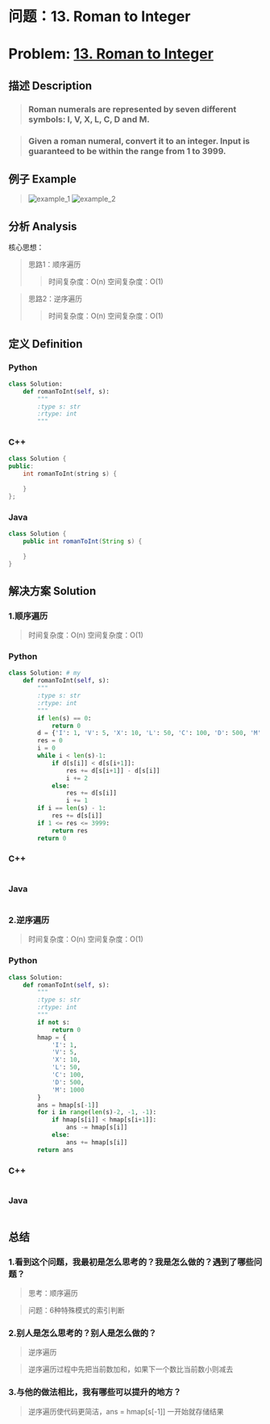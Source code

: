 
# 问题：13. Roman to Integer
# Problem: [13. Roman to Integer](https://leetcode.com/problems/roman-to-integer/description/)

## 描述 Description
> ### Roman numerals are represented by seven different symbols: I, V, X, L, C, D and M.

> ### Given a roman numeral, convert it to an integer. Input is guaranteed to be within the range from 1 to 3999.

## 例子 Example

> ![example_1](https://github.com/Decalogue/AlgorithmMap/blob/master/img/leetcode/13_1.png "example")
> ![example_2](https://github.com/Decalogue/AlgorithmMap/blob/master/img/leetcode/13_2.png "example")

## 分析 Analysis

核心思想：
> 思路1：顺序遍历
>> 时间复杂度：O(n)
>> 空间复杂度：O(1)

> 思路2：逆序遍历
>> 时间复杂度：O(n)
>> 空间复杂度：O(1)

## 定义 Definition

### Python


```python
class Solution:
    def romanToInt(self, s):
        """
        :type s: str
        :rtype: int
        """
```

### C++

```c++
class Solution {
public:
    int romanToInt(string s) {
        
    }
};
```

### Java

```java
class Solution {
    public int romanToInt(String s) {
        
    }
}
```

## 解决方案 Solution

### 1.顺序遍历

> 时间复杂度：O(n)
> 空间复杂度：O(1)

### Python


```python
class Solution: # my
    def romanToInt(self, s):
        """
        :type s: str
        :rtype: int
        """
        if len(s) == 0:
            return 0
        d = {'I': 1, 'V': 5, 'X': 10, 'L': 50, 'C': 100, 'D': 500, 'M': 1000}
        res = 0
        i = 0
        while i < len(s)-1:
            if d[s[i]] < d[s[i+1]]:
                res += d[s[i+1]] - d[s[i]]
                i += 2
            else:
                res += d[s[i]]
                i += 1
        if i == len(s) - 1:
            res += d[s[i]]
        if 1 <= res <= 3999:
            return res
        return 0
```

### C++

```c++

```

### Java

```java

```

### 2.逆序遍历

> 时间复杂度：O(n)
> 空间复杂度：O(1)

### Python


```python
class Solution:
    def romanToInt(self, s):
        """
        :type s: str
        :rtype: int
        """
        if not s:
            return 0
        hmap = {
            'I': 1,
            'V': 5,
            'X': 10,
            'L': 50,
            'C': 100,
            'D': 500,
            'M': 1000
        }
        ans = hmap[s[-1]]
        for i in range(len(s)-2, -1, -1):
            if hmap[s[i]] < hmap[s[i+1]]:
                ans -= hmap[s[i]]
            else:
                ans += hmap[s[i]]
        return ans
```

### C++

```c++

```

### Java

```Java

```

## 总结

### 1.看到这个问题，我最初是怎么思考的？我是怎么做的？遇到了哪些问题？
> 思考：顺序遍历

> 问题：6种特殊模式的索引判断

### 2.别人是怎么思考的？别人是怎么做的？
> 逆序遍历

> 逆序遍历过程中先把当前数加和，如果下一个数比当前数小则减去

### 3.与他的做法相比，我有哪些可以提升的地方？
> 逆序遍历使代码更简洁，ans = hmap[s[-1]] 一开始就存储结果


```python

```
